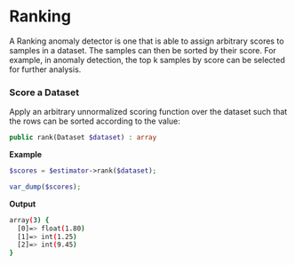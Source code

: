 # Ranking
A Ranking anomaly detector is one that is able to assign arbitrary scores to samples in a dataset. The samples can then be sorted by their score. For example, in anomaly detection, the top k samples by score can be selected for further analysis.

### Score a Dataset
Apply an arbitrary unnormalized scoring function over the dataset such that the rows can be sorted according to the value:
```php
public rank(Dataset $dataset) : array
```

**Example**

```php
$scores = $estimator->rank($dataset);

var_dump($scores);
```

**Output**

```sh
array(3) {
  [0]=> float(1.80)
  [1]=> int(1.25)
  [2]=> int(9.45)
}
```